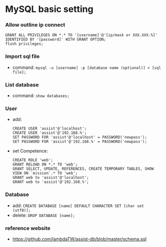 # MySQL basic setting


### Allow outline ip connect
```
GRANT ALL PRIVILEGES ON *.* TO '[username]'@'[ip/mask or XXX.XXX.%]' IDENTIFIED BY '[password]' WITH GRANT OPTION;
flush privileges;
```

### Import sql file
* command: `mysql -u [username] -p [database name (optional)] < [sql file];`


### List database
* command: `show databases;`


### User
* add:
  ```
  CREATE USER 'assist'@'localhost';
  CREATE USER 'assist'@'192.168.%';
  SET PASSWORD FOR 'assist'@'localhost' = PASSWORD('newpass');
  SET PASSWORD FOR 'assist'@'192.168.%' = PASSWORD('newpass');
  ```

* set Competence:
  ```
  CREATE ROLE 'web';
  GRANT RELOAD ON *.* TO 'web';
  GRANT SELECT, UPDATE, REFERENCES, CREATE TEMPORARY TABLES, SHOW VIEW ON `mission`.* TO 'web';
  GRANT web to 'assist'@'localhost';
  GRANT web to 'assist'@'192.168.%';
  ```


### Database
* add: `CREATE DATABASE [name] DEFAULT CHARACTER SET [char set (utf8)];`
* delete: `DROP DATABASE [name];`


### reference website
* <https://github.com/lambdaTW/assist-db/blob/master/schema.sql>
